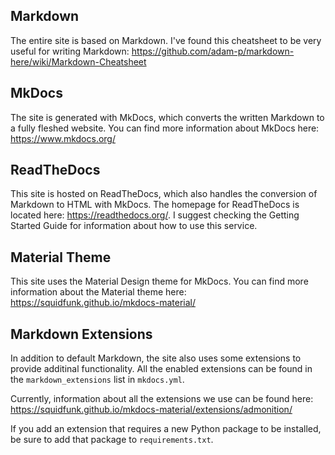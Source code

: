 ## Markdown
The entire site is based on Markdown. I've found this cheatsheet to be very useful for writing Markdown: <https://github.com/adam-p/markdown-here/wiki/Markdown-Cheatsheet>

## MkDocs 
The site is generated with MkDocs, which converts the written Markdown to a fully fleshed website. You can find more information about MkDocs here: <https://www.mkdocs.org/>

## ReadTheDocs
This site is hosted on ReadTheDocs, which also handles the conversion of Markdown to HTML with MkDocs. The homepage for ReadTheDocs is located here: <https://readthedocs.org/>. I suggest checking the Getting Started Guide for information about how to use this service.

## Material Theme
This site uses the Material Design theme for MkDocs. You can find more information about the Material theme here: <https://squidfunk.github.io/mkdocs-material/>

## Markdown Extensions
In addition to default Markdown, the site also uses some extensions to provide additinal functionality. All the enabled extensions can be found in the `markdown_extensions` list in `mkdocs.yml`. 

Currently, information about all the extensions we use can be found here: <https://squidfunk.github.io/mkdocs-material/extensions/admonition/>

If you add an extension that requires a new Python package to be installed, be sure to add that package to `requirements.txt`.